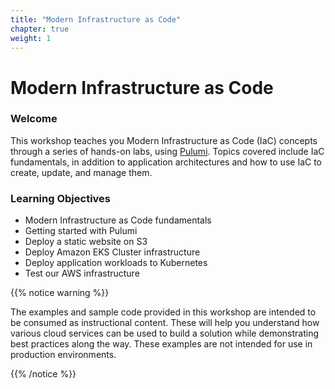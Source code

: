 ```yaml
---
title: "Modern Infrastructure as Code"
chapter: true
weight: 1
---
```


# Modern Infrastructure as Code

### Welcome

This workshop teaches you Modern Infrastructure as Code (IaC) concepts through a series of hands-on labs, using [Pulumi](http://pulumi.com/).
Topics covered include IaC fundamentals, in addition to application architectures and how to use IaC to create, update, and manage them.

### Learning Objectives
- Modern Infrastructure as Code fundamentals
- Getting started with Pulumi
- Deploy a static website on S3
- Deploy Amazon EKS Cluster infrastructure
- Deploy application workloads to Kubernetes
- Test our AWS infrastructure

{{% notice warning %}}
<p style='text-align: left;'>
The examples and sample code provided in this workshop are intended to be consumed as instructional content. 
These will help you understand how various cloud services can be used to build a solution while demonstrating best 
practices along the way. These examples are not intended for use in production environments.
</p>
{{% /notice %}}
